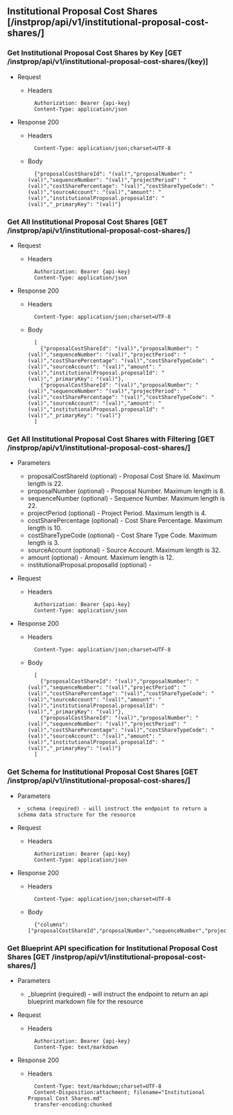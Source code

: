 ## Institutional Proposal Cost Shares [/instprop/api/v1/institutional-proposal-cost-shares/]

### Get Institutional Proposal Cost Shares by Key [GET /instprop/api/v1/institutional-proposal-cost-shares/(key)]
	 
+ Request

    + Headers

            Authorization: Bearer {api-key}
            Content-Type: application/json

+ Response 200
    + Headers

            Content-Type: application/json;charset=UTF-8

    + Body
    
            {"proposalCostShareId": "(val)","proposalNumber": "(val)","sequenceNumber": "(val)","projectPeriod": "(val)","costSharePercentage": "(val)","costShareTypeCode": "(val)","sourceAccount": "(val)","amount": "(val)","institutionalProposal.proposalId": "(val)","_primaryKey": "(val)"}

### Get All Institutional Proposal Cost Shares [GET /instprop/api/v1/institutional-proposal-cost-shares/]
	 
+ Request

    + Headers

            Authorization: Bearer {api-key}
            Content-Type: application/json

+ Response 200
    + Headers

            Content-Type: application/json;charset=UTF-8

    + Body
    
            [
              {"proposalCostShareId": "(val)","proposalNumber": "(val)","sequenceNumber": "(val)","projectPeriod": "(val)","costSharePercentage": "(val)","costShareTypeCode": "(val)","sourceAccount": "(val)","amount": "(val)","institutionalProposal.proposalId": "(val)","_primaryKey": "(val)"},
              {"proposalCostShareId": "(val)","proposalNumber": "(val)","sequenceNumber": "(val)","projectPeriod": "(val)","costSharePercentage": "(val)","costShareTypeCode": "(val)","sourceAccount": "(val)","amount": "(val)","institutionalProposal.proposalId": "(val)","_primaryKey": "(val)"}
            ]

### Get All Institutional Proposal Cost Shares with Filtering [GET /instprop/api/v1/institutional-proposal-cost-shares/]
    
+ Parameters

    + proposalCostShareId (optional) - Proposal Cost Share Id. Maximum length is 22.
    + proposalNumber (optional) - Proposal Number. Maximum length is 8.
    + sequenceNumber (optional) - Sequence Number. Maximum length is 22.
    + projectPeriod (optional) - Project Period. Maximum length is 4.
    + costSharePercentage (optional) - Cost Share Percentage. Maximum length is 10.
    + costShareTypeCode (optional) - Cost Share Type Code. Maximum length is 3.
    + sourceAccount (optional) - Source Account. Maximum length is 32.
    + amount (optional) - Amount. Maximum length is 12.
    + institutionalProposal.proposalId (optional) - 

            
+ Request

    + Headers

            Authorization: Bearer {api-key}
            Content-Type: application/json 

+ Response 200
    + Headers

            Content-Type: application/json;charset=UTF-8

    + Body
    
            [
              {"proposalCostShareId": "(val)","proposalNumber": "(val)","sequenceNumber": "(val)","projectPeriod": "(val)","costSharePercentage": "(val)","costShareTypeCode": "(val)","sourceAccount": "(val)","amount": "(val)","institutionalProposal.proposalId": "(val)","_primaryKey": "(val)"},
              {"proposalCostShareId": "(val)","proposalNumber": "(val)","sequenceNumber": "(val)","projectPeriod": "(val)","costSharePercentage": "(val)","costShareTypeCode": "(val)","sourceAccount": "(val)","amount": "(val)","institutionalProposal.proposalId": "(val)","_primaryKey": "(val)"}
            ]
			
### Get Schema for Institutional Proposal Cost Shares [GET /instprop/api/v1/institutional-proposal-cost-shares/]
	                                          
+ Parameters

      + _schema (required) - will instruct the endpoint to return a schema data structure for the resource
      
+ Request

    + Headers

            Authorization: Bearer {api-key}
            Content-Type: application/json

+ Response 200
    + Headers

            Content-Type: application/json;charset=UTF-8

    + Body
    
            {"columns":["proposalCostShareId","proposalNumber","sequenceNumber","projectPeriod","costSharePercentage","costShareTypeCode","sourceAccount","amount","institutionalProposal.proposalId"],"primaryKey":"proposalCostShareId"}
		
### Get Blueprint API specification for Institutional Proposal Cost Shares [GET /instprop/api/v1/institutional-proposal-cost-shares/]
	 
+ Parameters

     + _blueprint (required) - will instruct the endpoint to return an api blueprint markdown file for the resource
                 
+ Request

    + Headers

            Authorization: Bearer {api-key}
            Content-Type: text/markdown

+ Response 200
    + Headers

            Content-Type: text/markdown;charset=UTF-8
            Content-Disposition:attachment; filename="Institutional Proposal Cost Shares.md"
            transfer-encoding:chunked

